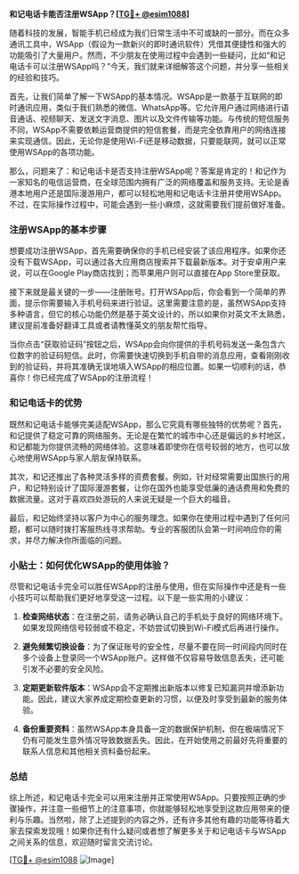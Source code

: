 **和记电话卡能否注册WSApp？[[TG💪+ @esim1088](https://t.me/s/esim1088)]**

随着科技的发展，智能手机已经成为我们日常生活中不可或缺的一部分。而在众多通讯工具中，WSApp（假设为一款新兴的即时通讯软件）凭借其便捷性和强大的功能吸引了大量用户。然而，不少朋友在使用过程中会遇到一些疑问，比如“和记电话卡可以注册WSApp吗？”今天，我们就来详细解答这个问题，并分享一些相关的经验和技巧。

首先，让我们简单了解一下WSApp的基本情况。WSApp是一款基于互联网的即时通讯应用，类似于我们熟悉的微信、WhatsApp等。它允许用户通过网络进行语音通话、视频聊天、发送文字消息、图片以及文件传输等功能。与传统的短信服务不同，WSApp不需要依赖运营商提供的短信套餐，而是完全依靠用户的网络连接来实现通信。因此，无论你是使用Wi-Fi还是移动数据，只要能联网，就可以正常使用WSApp的各项功能。

那么，问题来了：和记电话卡是否支持注册WSApp呢？答案是肯定的！和记作为一家知名的电信运营商，在全球范围内拥有广泛的网络覆盖和服务支持。无论是香港本地用户还是国际漫游用户，都可以轻松地用和记电话卡注册并使用WSApp。不过，在实际操作过程中，可能会遇到一些小麻烦，这就需要我们提前做好准备。

### 注册WSApp的基本步骤

想要成功注册WSApp，首先需要确保你的手机已经安装了该应用程序。如果你还没有下载WSApp，可以通过各大应用商店搜索并下载最新版本。对于安卓用户来说，可以在Google Play商店找到；而苹果用户则可以直接在App Store里获取。

接下来就是最关键的一步——注册账号。打开WSApp后，你会看到一个简单的界面，提示你需要输入手机号码来进行验证。这里需要注意的是，虽然WSApp支持多种语言，但它的核心功能仍然是基于英文设计的，所以如果你对英文不太熟悉，建议提前准备好翻译工具或者请教懂英文的朋友帮忙指导。

当你点击“获取验证码”按钮之后，WSApp会向你提供的手机号码发送一条包含六位数字的验证码短信。此时，你需要快速切换到手机自带的消息应用，查看刚刚收到的验证码，并将其准确无误地填入WSApp的相应位置。如果一切顺利的话，恭喜你！你已经完成了WSApp的注册流程！

### 和记电话卡的优势

既然和记电话卡能够完美适配WSApp，那么它究竟有哪些独特的优势呢？首先，和记提供了稳定可靠的网络服务。无论是在繁忙的城市中心还是偏远的乡村地区，和记都能为你提供流畅的网络体验。这意味着即使你在信号较弱的地方，也可以放心地使用WSApp与家人朋友保持联系。

其次，和记还推出了各种灵活多样的资费套餐。例如，针对经常需要出国旅行的用户，和记特别设计了国际漫游套餐，让你在国外也能享受低廉的通话费用和免费的数据流量。这对于喜欢四处游玩的人来说无疑是一个巨大的福音。

最后，和记始终坚持以客户为中心的服务理念。如果你在使用过程中遇到了任何问题，都可以随时拨打客服热线寻求帮助。专业的客服团队会第一时间响应你的需求，并尽力解决你所面临的问题。

### 小贴士：如何优化WSApp的使用体验？

尽管和记电话卡完全可以胜任WSApp的注册与使用，但在实际操作中还是有一些小技巧可以帮助我们更好地享受这一过程。以下是一些实用的小建议：

1. **检查网络状态**：在注册之前，请务必确认自己的手机处于良好的网络环境下。如果发现网络信号较弱或不稳定，不妨尝试切换到Wi-Fi模式后再进行操作。
   
2. **避免频繁切换设备**：为了保证账号的安全性，尽量不要在同一时间段内同时在多个设备上登录同一个WSApp账户。这样做不仅容易导致信息丢失，还可能引发不必要的安全风险。
   
3. **定期更新软件版本**：WSApp会不定期推出新版本以修复已知漏洞并增添新功能。因此，建议大家养成定期检查更新的习惯，以便及时享受到最新的服务体验。

4. **备份重要资料**：虽然WSApp本身具备一定的数据保护机制，但在极端情况下仍有可能发生意外情况导致数据丢失。因此，在开始使用之前最好先将重要的联系人信息和其他相关资料备份起来。

### 总结

综上所述，和记电话卡完全可以用来注册并正常使用WSApp。只要按照正确的步骤操作，并注意一些细节上的注意事项，你就能够轻松地享受到这款应用带来的便利与乐趣。当然啦，除了上述提到的内容之外，还有许多其他有趣的功能等待着大家去探索发现哦！如果你还有什么疑问或者想了解更多关于和记电话卡与WSApp之间关系的信息，欢迎随时留言交流讨论。

[[TG💪+ @esim1088](https://t.me/s/esim1088) ![Image](https://i.postimg.cc/4NQfJmqS/Snipaste-2025-05-13-00-14-12.png)]